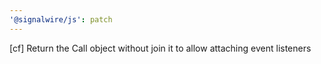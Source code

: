 ```yaml
---
'@signalwire/js': patch
---
```


[cf] Return the Call object without join it to allow attaching event listeners
